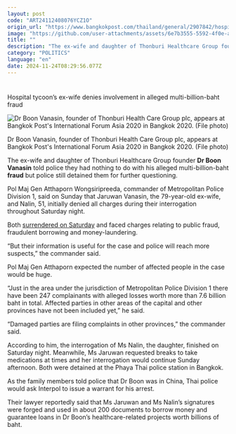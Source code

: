 ```yaml
---
layout: post
code: "ART24112408076YCZ1O"
origin_url: "https://www.bangkokpost.com/thailand/general/2907842/hospital-tycoons-ex-wife-denies-involvement-in-alleged-multi-billion-baht-fraud"
image: "https://github.com/user-attachments/assets/6e7b3555-5592-4f0e-a9ed-d85d5fb3488a"
title: ""
description: "The ex-wife and daughter of Thonburi Healthcare Group founder  Dr Boon Vanasin  told police they had nothing to do with his alleged multi-billion-baht  fraud  but police still detained them for further questioning."
category: "POLITICS"
language: "en"
date: 2024-11-24T08:29:56.077Z
---
```


# 

Hospital tycoon’s ex-wife denies involvement in alleged multi-billion-baht fraud

![Dr Boon Vanasin, founder of Thonburi Health Care Group plc, appears at Bangkok Post's International Forum Asia 2020 in Bangkok 2020. (File photo)](https://github.com/user-attachments/assets/f60c73bb-6e2b-41dd-bce0-f8e4bc9b1715)

Dr Boon Vanasin, founder of Thonburi Health Care Group plc, appears at Bangkok Post's International Forum Asia 2020 in Bangkok 2020. (File photo)

The ex-wife and daughter of Thonburi Healthcare Group founder **Dr Boon Vanasin** told police they had nothing to do with his alleged multi-billion-baht **fraud** but police still detained them for further questioning.

Pol Maj Gen Atthaporn Wongsiripreeda, commander of Metropolitan Police Division 1, said on Sunday that Jaruwan Vanasin, the 79-year-old ex-wife, and Nalin, 51, initially denied all charges during their interrogation throughout Saturday night.

Both [surrendered on Saturday](https://www.bangkokpost.com/thailand/general/2907385) and faced charges relating to public fraud, fraudulent borrowing and money-laundering.

“But their information is useful for the case and police will reach more suspects,” the commander said.

Pol Maj Gen Atthaporn expected the number of affected people in the case would be huge.

“Just in the area under the jurisdiction of Metropolitan Police Division 1 there have been 247 complainants with alleged losses worth more than 7.6 billion baht in total. Affected parties in other areas of the capital and other provinces have not been included yet,” he said.

“Damaged parties are filing complaints in other provinces,” the commander said.

According to him, the interrogation of Ms Nalin, the daughter, finished on Saturday night. Meanwhile, Ms Jaruwan requested breaks to take medications at times and her interrogation would continue Sunday afternoon. Both were detained at the Phaya Thai police station in Bangkok.

As the family members told police that Dr Boon was in China, Thai police would ask Interpol to issue a warrant for his arrest.

Their lawyer reportedly said that Ms Jaruwan and Ms Nalin’s signatures were forged and used in about 200 documents to borrow money and guarantee loans in Dr Boon’s healthcare-related projects worth billions of baht.